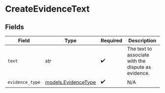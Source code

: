 # CreateEvidenceText


## Fields

| Field                                               | Type                                                | Required                                            | Description                                         |
| --------------------------------------------------- | --------------------------------------------------- | --------------------------------------------------- | --------------------------------------------------- |
| `text`                                              | *str*                                               | :heavy_check_mark:                                  | The text to associate with the dispute as evidence. |
| `evidence_type`                                     | [models.EvidenceType](../models/evidencetype.md)    | :heavy_check_mark:                                  | N/A                                                 |